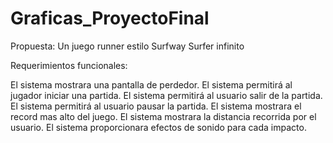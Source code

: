 # Graficas_ProyectoFinal
Propuesta: Un juego runner estilo Surfway Surfer infinito 

Requerimientos funcionales: 

El sistema mostrara una pantalla de perdedor. 
El sistema permitirá al jugador iniciar una partida.
El sistema permitirá al usuario salir de la partida. 
El sistema permitirá al usuario pausar la partida. 
El sistema mostrara el record mas alto del juego. 
El sistema mostrara la distancia recorrida por el usuario. 
El sistema proporcionara efectos de sonido para cada impacto.
